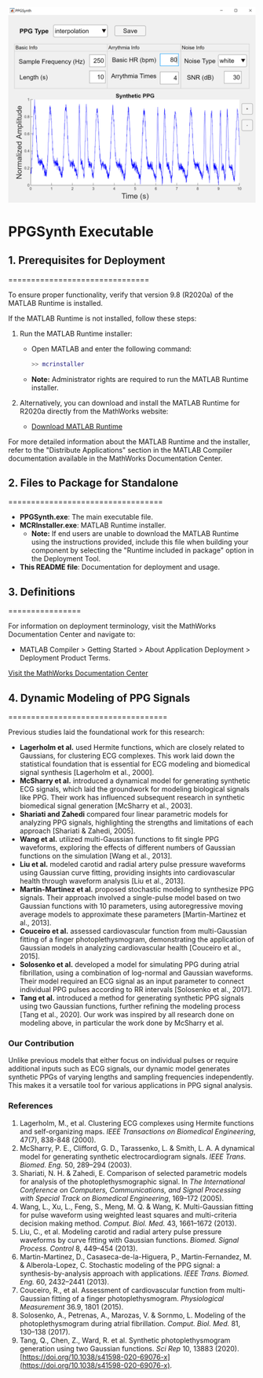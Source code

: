 ![Screenshot](PPGSynth.png)

# PPGSynth Executable

## 1. Prerequisites for Deployment
===============================

To ensure proper functionality, verify that version 9.8 (R2020a) of the MATLAB Runtime is installed. 

If the MATLAB Runtime is not installed, follow these steps:

1. Run the MATLAB Runtime installer:
   - Open MATLAB and enter the following command:
     ```matlab
     >> mcrinstaller
     ```
   - **Note:** Administrator rights are required to run the MATLAB Runtime installer.

2. Alternatively, you can download and install the MATLAB Runtime for R2020a directly from the MathWorks website:
   - [Download MATLAB Runtime](https://www.mathworks.com/products/compiler/mcr/index.html)

For more detailed information about the MATLAB Runtime and the installer, refer to the "Distribute Applications" section in the MATLAB Compiler documentation available in the MathWorks Documentation Center.

## 2. Files to Package for Standalone
==================================

- **PPGSynth.exe**: The main executable file.
- **MCRInstaller.exe**: MATLAB Runtime installer.
  - **Note:** If end users are unable to download the MATLAB Runtime using the instructions provided, include this file when building your component by selecting the "Runtime included in package" option in the Deployment Tool.
- **This README file**: Documentation for deployment and usage.

## 3. Definitions
================

For information on deployment terminology, visit the MathWorks Documentation Center and navigate to:
- MATLAB Compiler > Getting Started > About Application Deployment > Deployment Product Terms.

[Visit the MathWorks Documentation Center](https://www.mathworks.com/help)

## 4. Dynamic Modeling of PPG Signals
===================================

Previous studies laid the foundational work for this research:

- **Lagerholm et al.** used Hermite functions, which are closely related to Gaussians, for clustering ECG complexes. This work laid down the statistical foundation that is essential for ECG modeling and biomedical signal synthesis [Lagerholm et al., 2000].
- **McSharry et al.** introduced a dynamical model for generating synthetic ECG signals, which laid the groundwork for modeling biological signals like PPG. Their work has influenced subsequent research in synthetic biomedical signal generation [McSharry et al., 2003].
- **Shariati and Zahedi** compared four linear parametric models for analyzing PPG signals, highlighting the strengths and limitations of each approach [Shariati & Zahedi, 2005].
- **Wang et al.** utilized multi-Gaussian functions to fit single PPG waveforms, exploring the effects of different numbers of Gaussian functions on the simulation [Wang et al., 2013].
- **Liu et al.** modeled carotid and radial artery pulse pressure waveforms using Gaussian curve fitting, providing insights into cardiovascular health through waveform analysis [Liu et al., 2013].
- **Martin-Martinez et al.** proposed stochastic modeling to synthesize PPG signals. Their approach involved a single-pulse model based on two Gaussian functions with 10 parameters, using autoregressive moving average models to approximate these parameters [Martin-Martinez et al., 2013].
- **Couceiro et al.** assessed cardiovascular function from multi-Gaussian fitting of a finger photoplethysmogram, demonstrating the application of Gaussian models in analyzing cardiovascular health [Couceiro et al., 2015].
- **Solosenko et al.** developed a model for simulating PPG during atrial fibrillation, using a combination of log-normal and Gaussian waveforms. Their model required an ECG signal as an input parameter to connect individual PPG pulses according to RR intervals [Solosenko et al., 2017].
- **Tang et al.** introduced a method for generating synthetic PPG signals using two Gaussian functions, further refining the modeling process [Tang et al., 2020]. Our work was inspired by all research done on modeling above, in particular the work done by McSharry et al.

### Our Contribution
Unlike previous models that either focus on individual pulses or require additional inputs such as ECG signals, our dynamic model generates synthetic PPGs of varying lengths and sampling frequencies independently. This makes it a versatile tool for various applications in PPG signal analysis.

### References
1. Lagerholm, M., et al. Clustering ECG complexes using Hermite functions and self-organizing maps. *IEEE Transactions on Biomedical Engineering*, 47(7), 838-848 (2000).
2. McSharry, P. E., Clifford, G. D., Tarassenko, L. & Smith, L. A. A dynamical model for generating synthetic electrocardiogram signals. *IEEE Trans. Biomed. Eng.* 50, 289–294 (2003).
3. Shariati, N. H. & Zahedi, E. Comparison of selected parametric models for analysis of the photoplethysmographic signal. In *The International Conference on Computers, Communications, and Signal Processing with Special Track on Biomedical Engineering*, 169–172 (2005).
4. Wang, L., Xu, L., Feng, S., Meng, M. Q. & Wang, K. Multi-Gaussian fitting for pulse waveform using weighted least squares and multi-criteria decision making method. *Comput. Biol. Med.* 43, 1661–1672 (2013).
5. Liu, C., et al. Modeling carotid and radial artery pulse pressure waveforms by curve fitting with Gaussian functions. *Biomed. Signal Process. Control* 8, 449–454 (2013).
6. Martin-Martinez, D., Casaseca-de-la-Higuera, P., Martin-Fernandez, M. & Alberola-Lopez, C. Stochastic modeling of the PPG signal: a synthesis-by-analysis approach with applications. *IEEE Trans. Biomed. Eng.* 60, 2432–2441 (2013).
7. Couceiro, R., et al. Assessment of cardiovascular function from multi-Gaussian fitting of a finger photoplethysmogram. *Physiological Measurement* 36.9, 1801 (2015).
8. Solosenko, A., Petrenas, A., Marozas, V. & Sornmo, L. Modeling of the photoplethysmogram during atrial fibrillation. *Comput. Biol. Med.* 81, 130–138 (2017).
9. Tang, Q., Chen, Z., Ward, R. et al. Synthetic photoplethysmogram generation using two Gaussian functions. *Sci Rep* 10, 13883 (2020). [https://doi.org/10.1038/s41598-020-69076-x](https://doi.org/10.1038/s41598-020-69076-x).


